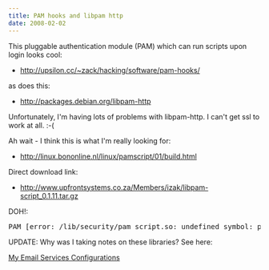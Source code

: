 ```yaml
---
title: PAM hooks and libpam http
date: 2008-02-02
---
```

This pluggable authentication module (PAM) which can run scripts upon login looks cool:

* <http://upsilon.cc/~zack/hacking/software/pam-hooks/>

as does this:

* <http://packages.debian.org/libpam-http>

Unfortunately, I'm having lots of problems with libpam-http. I can't get ssl to work at all. :-(

Ah wait - I think this is what I'm really looking for:

* <http://linux.bononline.nl/linux/pamscript/01/build.html>

Direct download link:

* <http://www.upfrontsystems.co.za/Members/izak/libpam-script_0.1.11.tar.gz>

DOH!:

<pre class="sh_sh">PAM [error: /lib/security/pam_script.so: undefined symbol: pam_getenv</pre>

UPDATE: Why was I taking notes on these libraries? See here:

<a href="http://www.docunext.com/wiki/My_Email_Services_Configurations">My Email Services Configurations</a>

